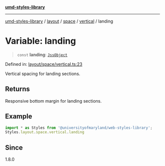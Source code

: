 [**umd-styles-library**](../../../../../../README.md)

***

[umd-styles-library](../../../../../../modules.md) / [layout](../../../../../README.md) / [space](../../../README.md) / [vertical](../README.md) / landing

# Variable: landing

> `const` **landing**: [`JssObject`](../../../../../../utilities/namespaces/transform/type-aliases/JssObject.md)

Defined in: [layout/space/vertical.ts:23](https://github.com/UMD-Digital/design-system/blob/2d95010ba8e3e1595ebab66599330577b600c5fb/packages/styles/source/layout/space/vertical.ts#L23)

Vertical spacing for landing sections.

## Returns

Responsive bottom margin for landing sections.

## Example

```typescript
import * as Styles from '@universityofmaryland/web-styles-library';
Styles.layout.space.vertical.landing
```

## Since

1.8.0
